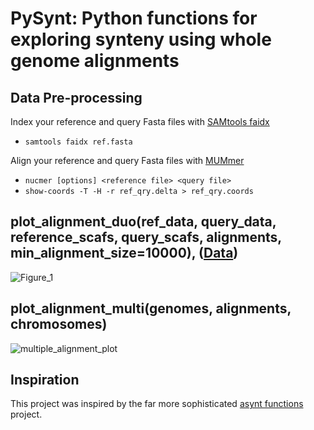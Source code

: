 # PySynt: Python functions for exploring synteny using whole genome alignments

## Data Pre-processing

Index your reference and query Fasta files with [SAMtools faidx](https://www.htslib.org/doc/samtools-faidx.html)
* ```samtools faidx ref.fasta```

Align your reference and query Fasta files with [MUMmer](https://mummer4.github.io/)
* ```nucmer [options] <reference file> <query file>```
* ```show-coords -T -H -r ref_qry.delta > ref_qry.coords```

## plot_alignment_duo(ref_data, query_data, reference_scafs, query_scafs, alignments, min_alignment_size=10000), ([Data](https://www.nature.com/articles/s41598-018-26416-2))
![Figure_1](https://github.com/user-attachments/assets/2686c927-593d-45d7-a51b-4e9ef3085451)

## plot_alignment_multi(genomes, alignments, chromosomes)
![multiple_alignment_plot](https://github.com/user-attachments/assets/208bb872-2cc3-4fd2-b4b5-2e446c4eb28d)

## Inspiration
This project was inspired by the far more sophisticated [asynt functions](https://github.com/simonhmartin/asynt/tree/master) project.
